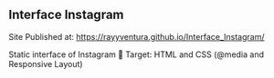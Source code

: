 ## Interface Instagram
Site Published at: https://rayyventura.github.io/Interface_Instagram/

Static interface of Instagram
🎯 Target: HTML and CSS (@media and Responsive Layout)
